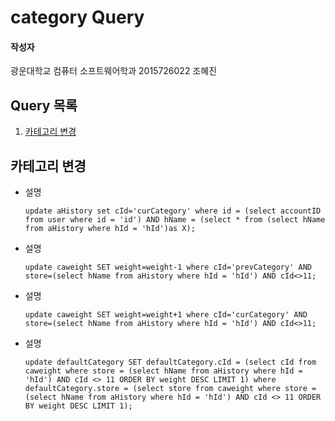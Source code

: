 # category Query

#### 작성자

광운대학교 컴퓨터 소프트웨어학과 2015726022 조혜진

## Query 목록

1. [카테고리 변경](#1)

<a name="1"></a>

## 카테고리 변경

- 설명

  ```mysql
  update aHistory set cId='curCategory' where id = (select accountID from user where id = 'id') AND hName = (select * from (select hName from aHistory where hId = 'hId')as X);
  ```

- 설명

  ```mysql
  update caweight SET weight=weight-1 where cId='prevCategory' AND store=(select hName from aHistory where hId = 'hId') AND cId<>11;
  ```

- 설명

  ```mysql
  update caweight SET weight=weight+1 where cId='curCategory' AND store=(select hName from aHistory where hId = 'hId') AND cId<>11;
  ```

- 설명

  ```mysql
  update defaultCategory SET defaultCategory.cId = (select cId from caweight where store = (select hName from aHistory where hId = 'hId') AND cId <> 11 ORDER BY weight DESC LIMIT 1) where defaultCategory.store = (select store from caweight where store = (select hName from aHistory where hId = 'hId') AND cId <> 11 ORDER BY weight DESC LIMIT 1);
  ```